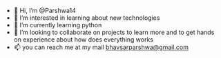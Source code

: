 - 👋 Hi, I’m @Parshwa14
- 👀 I’m interested in learning about new technologies
- 🌱 I’m currently learning python
- 💞️ I’m looking to collaborate on projects to learn more and to get hands on experience about how does everything works
- 📫 you can reach me at my mail bhavsarparshwa@gmail.com

<!---
Parshwa14/Parshwa14 is a ✨ special ✨ repository because its `README.md` (this file) appears on your GitHub profile.
You can click the Preview link to take a look at your changes.
--->
